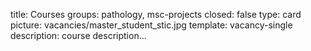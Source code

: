 title: Courses 
groups: pathology, msc-projects
closed: false
type: card
picture: vacancies/master_student_stic.jpg
template: vacancy-single
description: course description... 
